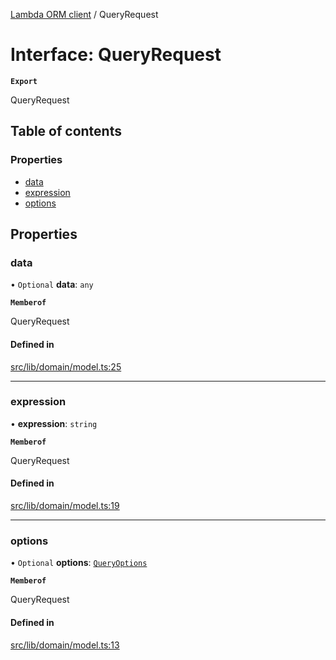 [Lambda ORM client](../README.md) / QueryRequest

# Interface: QueryRequest

**`Export`**

QueryRequest

## Table of contents

### Properties

- [data](QueryRequest.md#data)
- [expression](QueryRequest.md#expression)
- [options](QueryRequest.md#options)

## Properties

### data

• `Optional` **data**: `any`

**`Memberof`**

QueryRequest

#### Defined in

[src/lib/domain/model.ts:25](https://github.com/lambda-orm/lambdaorm-client-node/blob/5aa7d6d/src/lib/domain/model.ts#L25)

___

### expression

• **expression**: `string`

**`Memberof`**

QueryRequest

#### Defined in

[src/lib/domain/model.ts:19](https://github.com/lambda-orm/lambdaorm-client-node/blob/5aa7d6d/src/lib/domain/model.ts#L19)

___

### options

• `Optional` **options**: [`QueryOptions`](QueryOptions.md)

**`Memberof`**

QueryRequest

#### Defined in

[src/lib/domain/model.ts:13](https://github.com/lambda-orm/lambdaorm-client-node/blob/5aa7d6d/src/lib/domain/model.ts#L13)
